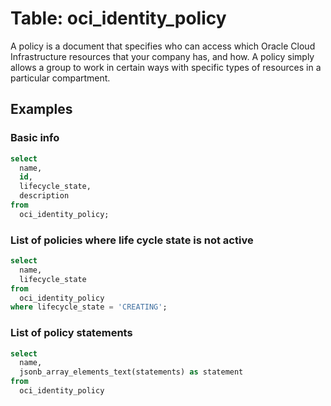# Table: oci_identity_policy

A policy is a document that specifies who can access which Oracle Cloud Infrastructure resources that your company has, and how. A policy simply allows a group to work in certain ways with specific types of resources in a particular compartment.

## Examples

### Basic info

```sql
select
  name,
  id,
  lifecycle_state,
  description
from
  oci_identity_policy;
```

### List of policies where life cycle state is not active

```sql
select
  name,
  lifecycle_state
from
  oci_identity_policy
where lifecycle_state = 'CREATING';
```

### List of policy statements

```sql
select
  name,
  jsonb_array_elements_text(statements) as statement
from
  oci_identity_policy
```